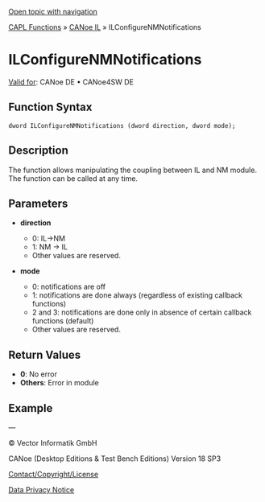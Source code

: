 [Open topic with navigation](../../../../../CANoeDEFamily.htm#Topics/CAPLFunctions/CANoeIL/Functions/CAPLfunctionILConfigureNMNotifications.md)

[CAPL Functions](../../CAPLfunctions.md) » [CANoe IL](../CAPLfunctionsCANoeILOverview.md) » ILConfigureNMNotifications

# ILConfigureNMNotifications

[Valid for](../../../Shared/FeatureAvailability.md):  CANoe DE • CANoe4SW DE

## Function Syntax

```
dword ILConfigureNMNotifications (dword direction, dword mode);
```

## Description

The function allows manipulating the coupling between IL and NM module. The function can be called at any time.

## Parameters

- **direction**
  - 0: IL->NM
  - 1: NM -> IL
  - Other values are reserved.

- **mode**
  - 0: notifications are off
  - 1: notifications are done always (regardless of existing callback functions)
  - 2 and 3: notifications are done only in absence of certain callback functions (default)
  - Other values are reserved.

## Return Values

- **0**: No error
- **Others**: Error in module

## Example

—

© Vector Informatik GmbH

CANoe (Desktop Editions & Test Bench Editions) Version 18 SP3

[Contact/Copyright/License](../../../Shared/ContactCopyrightLicense.md)

[Data Privacy Notice](https://www.vector.com/int/en/company/get-info/privacy-policy/)